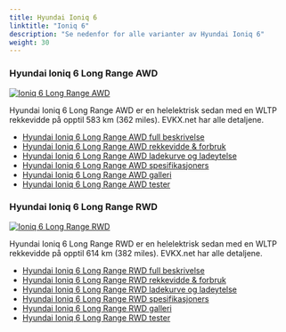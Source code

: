 ```yaml
---
title: Hyundai Ioniq 6
linktitle: "Ioniq 6"
description: "Se nedenfor for alle varianter av Hyundai Ioniq 6"
weight: 30
---
```

### Hyundai Ioniq 6 Long Range AWD

<a href="ioniq_6_long_range_awd/"><img src="https://media.evkx.net/multimedia/models/hyundai/ioniq_6/ioniq_6_long_range_awd/main_1_st.jpg" class="img-fluid" alt="Ioniq 6 Long Range AWD" ></a>

Hyundai Ioniq 6 Long Range AWD er en helelektrisk sedan med en WLTP rekkevidde på opptil 583 km (362 miles). EVKX.net har alle detaljene. 

- [Hyundai Ioniq 6 Long Range AWD full beskrivelse](ioniq_6_long_range_awd/)
- [Hyundai Ioniq 6 Long Range AWD rekkevidde & forbruk](ioniq_6_long_range_awd/rangeandconsumption)
- [Hyundai Ioniq 6 Long Range AWD ladekurve og ladeytelse](ioniq_6_long_range_awd/chargingcurve)
- [Hyundai Ioniq 6 Long Range AWD spesifikasjoners](ioniq_6_long_range_awd/specifications)
- [Hyundai Ioniq 6 Long Range AWD galleri](ioniq_6_long_range_awd/gallery)
- [Hyundai Ioniq 6 Long Range AWD tester](ioniq_6_long_range_awd/reviews)

### Hyundai Ioniq 6 Long Range RWD

<a href="ioniq_6_long_range_rwd/"><img src="https://media.evkx.net/multimedia/models/hyundai/ioniq_6/ioniq_6_long_range_rwd/main_1_st.jpg" class="img-fluid" alt="Ioniq 6 Long Range RWD" ></a>

Hyundai Ioniq 6 Long Range RWD er en helelektrisk sedan med en WLTP rekkevidde på opptil 614 km (382 miles). EVKX.net har alle detaljene. 

- [Hyundai Ioniq 6 Long Range RWD full beskrivelse](ioniq_6_long_range_rwd/)
- [Hyundai Ioniq 6 Long Range RWD rekkevidde & forbruk](ioniq_6_long_range_rwd/rangeandconsumption)
- [Hyundai Ioniq 6 Long Range RWD ladekurve og ladeytelse](ioniq_6_long_range_rwd/chargingcurve)
- [Hyundai Ioniq 6 Long Range RWD spesifikasjoners](ioniq_6_long_range_rwd/specifications)
- [Hyundai Ioniq 6 Long Range RWD galleri](ioniq_6_long_range_rwd/gallery)
- [Hyundai Ioniq 6 Long Range RWD tester](ioniq_6_long_range_rwd/reviews)

